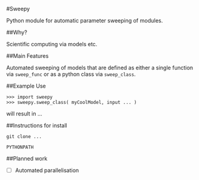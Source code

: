 #Sweepy

Python module for automatic parameter sweeping of modules.

##Why?

Scientific computing via models etc. 

##Main Features

Automated sweeping of models that are defined as either a single function via `sweep_func` or as a python class via `sweep_class`. 

##Example Use

    >>> import sweepy
    >>> sweepy.sweep_class( myCoolModel, input ... )

will result in ...

##Instructions for install

`git clone ...`

`PYTHONPATH`

##Planned work

- [ ] Automated parallelisation
